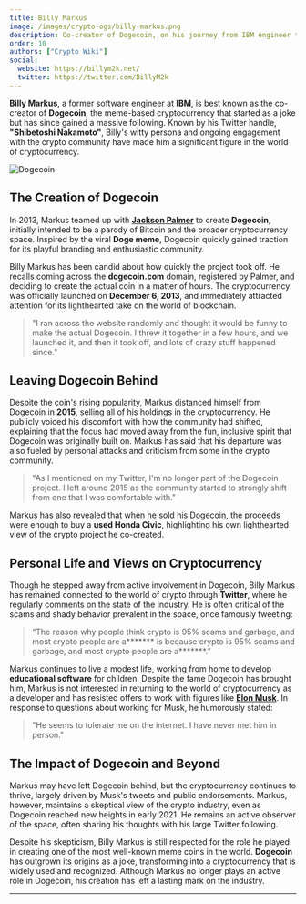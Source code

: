 ```yaml
---
title: Billy Markus
image: /images/crypto-ogs/billy-markus.png
description: Co-creator of Dogecoin, on his journey from IBM engineer to founding one of the most well-known meme coins.
order: 10
authors: ["Crypto Wiki"]
social:
  website: https://billym2k.net/
  twitter: https://twitter.com/BillyM2k
---
```


**Billy Markus**, a former software engineer at **IBM**, is best known as the co-creator of **Dogecoin**, the meme-based cryptocurrency that started as a joke but has since gained a massive following. Known by his Twitter handle, **"Shibetoshi Nakamoto"**, Billy's witty persona and ongoing engagement with the crypto community have made him a significant figure in the world of cryptocurrency.

![Dogecoin](/images/posts/dogecoin.jpg)

## The Creation of Dogecoin

In 2013, Markus teamed up with **[Jackson Palmer](/crypto-ogs/jackson-palmer)** to create **Dogecoin**, initially intended to be a parody of Bitcoin and the broader cryptocurrency space. Inspired by the viral **Doge meme**, Dogecoin quickly gained traction for its playful branding and enthusiastic community.

Billy Markus has been candid about how quickly the project took off. He recalls coming across the **dogecoin.com** domain, registered by Palmer, and deciding to create the actual coin in a matter of hours. The cryptocurrency was officially launched on **December 6, 2013**, and immediately attracted attention for its lighthearted take on the world of blockchain.

> "I ran across the website randomly and thought it would be funny to make the actual Dogecoin. I threw it together in a few hours, and we launched it, and then it took off, and lots of crazy stuff happened since."

## Leaving Dogecoin Behind

Despite the coin's rising popularity, Markus distanced himself from Dogecoin in **2015**, selling all of his holdings in the cryptocurrency. He publicly voiced his discomfort with how the community had shifted, explaining that the focus had moved away from the fun, inclusive spirit that Dogecoin was originally built on. Markus has said that his departure was also fueled by personal attacks and criticism from some in the crypto community.

> "As I mentioned on my Twitter, I'm no longer part of the Dogecoin project. I left around 2015 as the community started to strongly shift from one that I was comfortable with."

Markus has also revealed that when he sold his Dogecoin, the proceeds were enough to buy a **used Honda Civic**, highlighting his own lighthearted view of the crypto project he co-created.

## Personal Life and Views on Cryptocurrency

Though he stepped away from active involvement in Dogecoin, Billy Markus has remained connected to the world of crypto through **Twitter**, where he regularly comments on the state of the industry. He is often critical of the scams and shady behavior prevalent in the space, once famously tweeting:

> “The reason why people think crypto is 95% scams and garbage, and most crypto people are a**\*\*\*** is because crypto is 95% scams and garbage, and most crypto people are a**\*\*\***.”

Markus continues to live a modest life, working from home to develop **educational software** for children. Despite the fame Dogecoin has brought him, Markus is not interested in returning to the world of cryptocurrency as a developer and has resisted offers to work with figures like **[Elon Musk](/crypto-ogs/elon-musk)**. In response to questions about working for Musk, he humorously stated:

> "He seems to tolerate me on the internet. I have never met him in person."

## The Impact of Dogecoin and Beyond

Markus may have left Dogecoin behind, but the cryptocurrency continues to thrive, largely driven by Musk's tweets and public endorsements. Markus, however, maintains a skeptical view of the crypto industry, even as Dogecoin reached new heights in early 2021. He remains an active observer of the space, often sharing his thoughts with his large Twitter following.

Despite his skepticism, Billy Markus is still respected for the role he played in creating one of the most well-known meme coins in the world. **Dogecoin** has outgrown its origins as a joke, transforming into a cryptocurrency that is widely used and recognized. Although Markus no longer plays an active role in Dogecoin, his creation has left a lasting mark on the industry.

---
